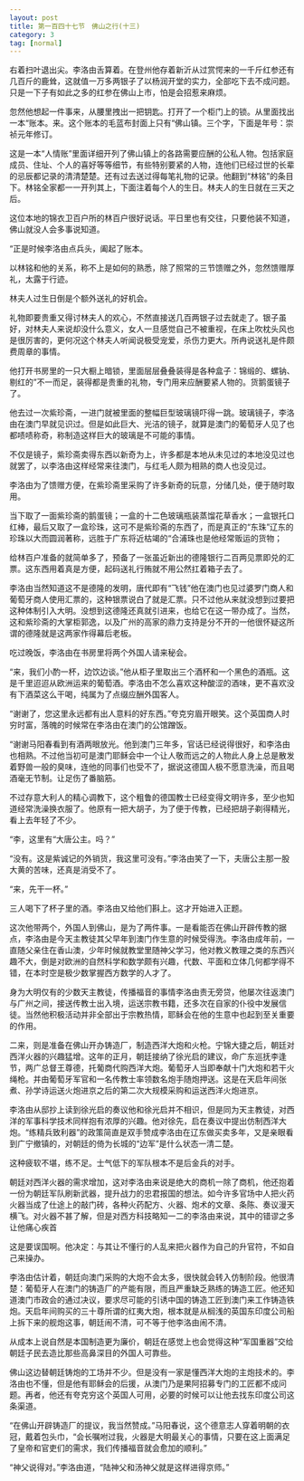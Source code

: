 ```yaml
---
layout: post
title: 第一百四十七节　佛山之行(十三)
category: 3
tag: [normal]
---
```


右着扫叶退出尖。李洛由舌算着。在登州他存着新沂从过赏愕来的一千斤红参还有几百斤的鹿耸，这就值一万多两银子了以杨润开堂的实力，全部吃下去不成问题。只是一下子有如此之多的红参在佛山上市，怕是会招惹来麻烦。

忽然他想起一件事来，从腰里拽出一把钥匙。打开了一个柜门上的锁。从里面找出一本“账本。来。这个账本的毛蓝布封面上只有“佛山镇。三个字，下面是年号：崇祯元年修订。

这是一本“人情账”里面详细开列了佛山镇上的各路需要应酬的公私人物。包括家庭成员、住址、个人的喜好等等细节，有些特别要紧的人物，连他们已经过世的长辈的忌辰都记录的清清楚楚。还有过去送过得每笔礼物的记录。他翻到“林铭”的条目下。林铭全家都一一开列其上，下面注着每个人的生日。林夫人的生日就在三天之后。

这位本地的锦衣卫百户所的林百户很好说话。平日里也有交往，只要他装不知道，佛山就没人会多事说知道。

“正是时候李洛由点兵头，阖起了账本。

以林铭和他的关系，称不上是如何的熟悉，除了照常的三节馈赠之外，忽然馈赠厚礼，太露于行迹。

林夫人过生日倒是个额外送礼的好机会。

礼物即要贵重又得讨林夫人的欢心，不然直接送几百两银子过去就走了。银子虽好，对林夫人来说却没什么意义，女人一旦感觉自己不被重视，在床上吹枕头风也是很厉害的，更何况这个林夫人听闻说极受宠爱，杀伤力更大。所冉说送礼是件颇费周章的事情。

他打开书房里的一只大橱上暗锁，里面层层叠叠装得是各种盒子：锦缎的、螺钠、剔红的”不一而足，装得都是贵重的礼物，专门用来应酬要紧人物的。货鹅蛋镜子了。

他去过一次紫珍斋，一进门就被里面的整幅巨型玻璃镜吓得一跳。玻璃镜子，李洛由在澳门早就见识过。但是如此巨大、光洁的镜子，就算是澳门的葡萄牙人见了也都啧啧称奇，称制造这样巨大的玻璃是不可能的事情。

不仅是镜子，紫珍斋卖得东西以新奇为上，许多都是本地从未见过的本地没见过也就罢了，以李洛由这样经常来往澳门，与红毛人颇为相熟的商人也没见过。

李洛由为了馈赠方便，在紫珍斋里采购了许多新奇的玩意，分储几处，便于随时取用。

当下取了一面紫珍斋的鹅蛋镜；一盒的十二色玻璃瓶装蒸馏花草香水；一盒银托口红棒，最后又取了一盒珍珠，这可不是紫珍斋的东西了，而是真正的“东珠”辽东的珍珠以大而圆润著称，远胜于广东将近枯竭的“合浦珠也是他经常贩运的货物；

给林百户准备的就简单多了，预备了一张虽近新出的德隆银行二百两见票即兑的汇票。这东西用着真是方便，起码送礼行贿就不用公然扛着箱子去了。

李洛由当然知道这不是德隆的发明，唐代即有“飞钱”他在澳门也见过婆罗门商人和葡萄牙商人使用汇票的，这种银票说白了就是汇票。只不过他从来就没想到过要把这种体制引入大明。没想到这德隆还真就引进来，也给它在这一带办成了。当然，这和紫珍斋的大掌柜郭逸，以及广州的高家的鼎力支持是分不开的一他很怀疑这所谓的德隆就是这两家作得幕后老板。

吃过晚饭，李洛由在书房里将两个外国人请来秘会。

“来，我们小酌一杯，边饮边谈。”他从柜子里取出三个酒杯和一个黑色的酒瓶。这是千里迢迢从欧洲运来的葡萄酒。李洛由不怎么喜欢这种酸涩的酒味，更不喜欢没有下酒菜这么干喝，纯属为了点缀应酬外国客人。

“谢谢了，您这里永远都有出人意料的好东西。”夸克穷眉开眼笑。这个英国商人时穷时富，落魄的时候常在李洛由在澳门的公馆蹭饭。

“谢谢马阳春看到有酒两眼放光。他到澳门三年多，官话已经说得很好，和李洛由也相熟。不过他当初可是澳门耶稣会中一个让人敬而远之的人物此人身上总是散发着野兽一般的臭味，连他的同事们也受不了，据说这德国人极不愿意洗澡，而且喝酒毫无节制。让足伤了番脑筋。

不过存意大利人的精心调教下，这个粗鲁的德国教士已经变得文明许多，至少也知道经常洗澡换衣服了。他原有一把大胡子，为了便于传教，已经把胡子剃得精光，看上去年轻了不少。

“李，这里有“大唐公主。吗？”

“没有。这是紫诚记的外销货，我这里可没有。”李洛由笑了一下，夫唐公主那一股大黄的苦味，还真是消受不了。

“来，先干一杯。”

三人喝下了杯子里的酒。李洛由又给他们斟上。这才开始进入正题。

这次他带两个，外国人到佛山，是为了两件事。一是看能否在佛山开辟传教的据点，李洛由是今天主教徒其父早年到澳门作生意的时候受得洗。李洛由成年前，一直随父亲住在香山澳，少年时候就教堂里随神父学习，他对教义教理之类的东西兴趣不大，倒是对欧洲的自然科学和数学颇有兴趣，代数、平面和立体几何都学得不错，在本时空是极少数掌握西方数学的人才了。

身为大明仅有的少数天主教徒，传播福音的事情李洛由责无旁贷，他屡次往返澳门与广州之间，接送传教士出入境，运送宗教书籍，还多次在自家的仆役中发展信徒。当然他积极活动并非全部出于宗教热情，耶稣会在他的生意中也起到至关重要的作用。

二来，则是准备在佛山开办铸造厂，制造西洋大炮和火枪。宁锦大捷之后，朝廷对西洋火器的兴趣猛增。这年的正月，朝廷接纳了徐光启的建议，命广东巡抚李逢节，两广总督王尊德，托葡商代购西洋大炮。葡萄牙人当即奉献十门大炮和若干火绳枪。并由葡萄牙军官和一名传教士率领数名炮手随炮押送。这是在天启年间张煮、孙学诗运送火炮进京之后的第二次大规模采购和运送西洋火炮进京。

李洛由从邸抄上读到徐光启的奏议他和徐光启并不相识，但是同为天主教徒，对西洋的军事科学技术同样抱有浓厚的兴趣。他对徐先，启在奏议中提出仿制西洋大炮。“练精兵致利器”的政策简直是双手赞成李洛由在辽东做买卖多年，又是亲眼看到广宁撤镇的，对朝廷的倚为长城的“边军”是什么状态一清二楚。

这种疲软不堪，练不足。士气低下的军队根本不是后金兵的对手。

朝廷对西洋火器的需求增加，这对李洛由来说是绝大的商机一除了商机，他还抱着一份为朝廷军队刷新武器，提升战力的忠君报国的想法。如今许多官场中人把火药火器当成了仕途上的敲门砖，各种火药配方、火器、炮术的文章、条陈、奏议漫天横飞。对火器不甚了解，但是对西方科技略知一二的李洛由来说，其中的错谬之多让他痛心疾首

这是要误国啊。他决定：与其让不懂行的人乱来把火器作为自己的升官符，不如自己来操办。

李洛由估计着，朝廷向澳门采购的大炮不会太多，很快就会转入仿制阶段。他很清楚：葡萄牙人在澳门的铸造厂的产能有限，而且严重缺乏熟练的铸造工匠。他还知道澳门市政会的通过决议，要求尽可能的引诱中国的铸造工匠到澳门来工作铸造铁炮。天启年间购买的三十尊所谓的红夷大炮，根本就是从榈浅的英国东印度公司船上拆下来的舰炮这事，朝廷闹不清，可不等于他李洛由闹不清。

从成本上说自然是本国制造更为廉价，朝廷在感觉上也会觉得这种“军国重器”交给朝廷子民去造比那些高鼻深目的外国人可靠些。

佛山这边替朝廷铸炮的工场并不少。但是没有一家是懂西洋大炮的主炮技术的。李洛由也不懂，但是他有耶稣会的后援，从澳门乃是果阿招募专门的工匠都不成问题。再者，他还有夸克穷这个英国人可用，必要的时候可以让他去找东印度公司这条渠道。

“在佛山开辟铸造厂的提议，我当然赞成。”马阳春说，这个德意志人穿着明朝的衣冠，戴着包头巾，“会长嘱咐过我，火器是大明最关心的事情，只要在这上面满足了皇帝和官吏们的需求，我们传播福音就会愈加的顺利。”

“神父说得对。”李洛由道，“陆神父和汤神父就是这样进得京师。”